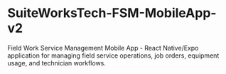 # SuiteWorksTech-FSM-MobileApp-v2
Field Work Service Management Mobile App - React Native/Expo application for managing field service operations, job orders, equipment usage, and technician workflows.
